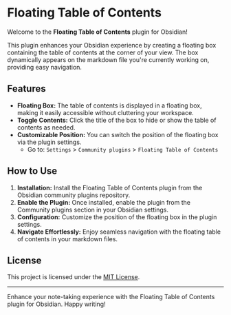 # Floating Table of Contents

Welcome to the **Floating Table of Contents** plugin for Obsidian!

This plugin enhances your Obsidian experience by creating a floating box containing the table of contents at the corner of your view. The box dynamically appears on the markdown file you're currently working on, providing easy navigation.

## Features

- **Floating Box:** The table of contents is displayed in a floating box, making it easily accessible without cluttering your workspace.
- **Toggle Contents:** Click the title of the box to hide or show the table of contents as needed.
- **Customizable Position:** You can switch the position of the floating box via the plugin settings.
  - Go to: `Settings` > `Community plugins` > `Floating Table of Contents`

## How to Use

1. **Installation:** Install the Floating Table of Contents plugin from the Obsidian community plugins repository.
2. **Enable the Plugin:** Once installed, enable the plugin from the Community plugins section in your Obsidian settings.
3. **Configuration:** Customize the position of the floating box in the plugin settings.
4. **Navigate Effortlessly:** Enjoy seamless navigation with the floating table of contents in your markdown files.

## License

This project is licensed under the [MIT License](LICENSE.md).

---

Enhance your note-taking experience with the Floating Table of Contents plugin for Obsidian. Happy writing!
